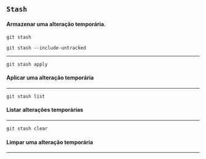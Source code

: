 ## `Stash`

#### Armazenar uma alteração temporária.
```git
git stash
```
```git
git stash --include-untracked
```
___
```git
git stash apply
```
#### Aplicar uma alteração temporária
___
```git
git stash list
```
#### Listar alterações temporárias
___
```git
git stash clear
```
#### Limpar uma alteração temporária
___

